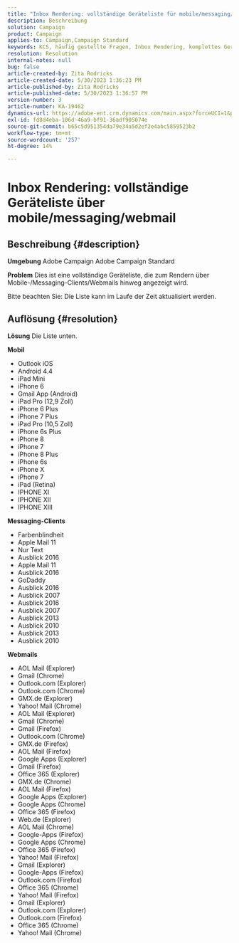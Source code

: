 ```yaml
---
title: "Inbox Rendering: vollständige Geräteliste für mobile/messaging/webmail"
description: Beschreibung
solution: Campaign
product: Campaign
applies-to: Campaign,Campaign Standard
keywords: KCS, häufig gestellte Fragen, Inbox Rendering, komplettes Gerätesatz, Rendering über, Mobil, Messaging-Client, Webmail, ACS, AC, Adobe Campaign, Adobe Campaign Standard
resolution: Resolution
internal-notes: null
bug: false
article-created-by: Zita Rodricks
article-created-date: 5/30/2023 1:36:23 PM
article-published-by: Zita Rodricks
article-published-date: 5/30/2023 1:36:57 PM
version-number: 3
article-number: KA-19462
dynamics-url: https://adobe-ent.crm.dynamics.com/main.aspx?forceUCI=1&pagetype=entityrecord&etn=knowledgearticle&id=f206e1f6-eefe-ed11-8f6e-6045bd0063aa
exl-id: fd8d4eba-106d-46a9-bf91-36adf905074e
source-git-commit: b65c5d951354da79e34a5d2ef2e4abc5859523b2
workflow-type: tm+mt
source-wordcount: '257'
ht-degree: 14%

---
```


# Inbox Rendering: vollständige Geräteliste über mobile/messaging/webmail

## Beschreibung {#description}


<b>Umgebung</b>
Adobe Campaign Adobe Campaign Standard

<b>Problem</b>
Dies ist eine vollständige Geräteliste, die zum Rendern über Mobile-/Messaging-Clients/Webmails hinweg angezeigt wird.

Bitte beachten Sie: Die Liste kann im Laufe der Zeit aktualisiert werden.


## Auflösung {#resolution}


<b>Lösung</b>
Die Liste unten.

<b>Mobil</b>

- Outlook iOS
- Android 4.4
- iPad Mini
- iPhone 6
- Gmail App (Android)
- iPad Pro (12,9 Zoll)
- iPhone 6 Plus
- iPhone 7 Plus
- iPad Pro (10,5 Zoll)
- iPhone 6s Plus
- iPhone 8
- iPhone 7
- iPhone 8 Plus
- iPhone 6s
- iPhone X
- iPhone 7
- iPad (Retina)
- IPHONE XI
- IPHONE XII
- IPHONE XIII




<b>Messaging-Clients</b>

- Farbenblindheit
- Apple Mail 11
- Nur Text
- Ausblick 2016
- Apple Mail 11
- Ausblick 2016
- GoDaddy
- Ausblick 2016
- Ausblick 2007
- Ausblick 2016
- Ausblick 2007
- Ausblick 2013
- Ausblick 2010
- Ausblick 2013
- Ausblick 2010




<b>Webmails</b>

- AOL Mail (Explorer)
- Gmail (Chrome)
- Outlook.com (Explorer)
- Outlook.com (Chrome)
- GMX.de (Explorer)
- Yahoo! Mail (Chrome)
- AOL Mail (Explorer)
- Gmail (Chrome)
- Gmail (Firefox)
- Outlook.com (Chrome)
- GMX.de (Firefox)
- AOL Mail (Firefox)
- Google Apps (Explorer)
- Gmail (Firefox)
- Office 365 (Explorer)
- GMX.de (Chrome)
- AOL Mail (Firefox)
- Google Apps (Explorer)
- Google Apps (Chrome)
- Office 365 (Firefox)
- Web.de (Explorer)
- AOL Mail (Chrome)
- Google-Apps (Firefox)
- Google Apps (Chrome)
- Office 365 (Firefox)
- Yahoo! Mail (Firefox)
- Gmail (Explorer)
- Google-Apps (Firefox)
- Outlook.com (Firefox)
- Office 365 (Chrome)
- Yahoo! Mail (Firefox)
- Gmail (Explorer)
- Outlook.com (Explorer)
- Outlook.com (Firefox)
- Office 365 (Chrome)
- Yahoo! Mail (Chrome)
